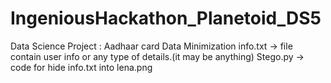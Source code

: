 # IngeniousHackathon_Planetoid_DS5
Data Science Project : Aadhaar card Data Minimization
info.txt -> file contain user info or any type of details.(it may be anything)
Stego.py -> code for hide info.txt into lena.png
